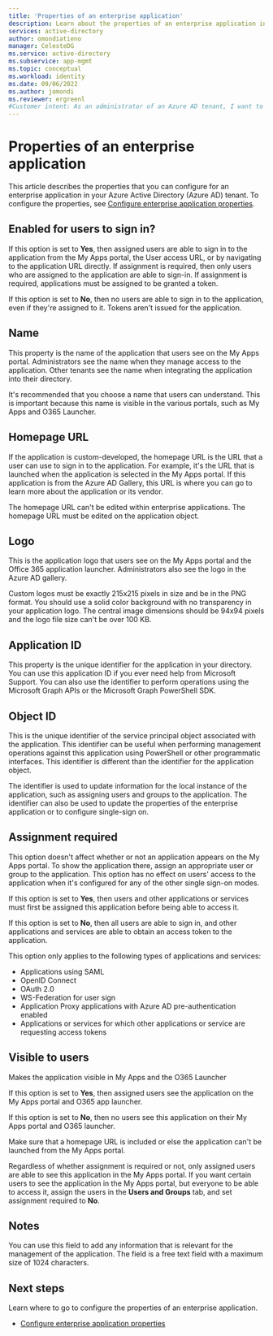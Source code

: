 ```yaml
---
title: 'Properties of an enterprise application'
description: Learn about the properties of an enterprise application in Azure Active Directory.
services: active-directory
author: omondiatieno
manager: CelesteDG
ms.service: active-directory
ms.subservice: app-mgmt
ms.topic: conceptual
ms.workload: identity
ms.date: 09/06/2022
ms.author: jomondi
ms.reviewer: ergreenl
#Customer intent: As an administrator of an Azure AD tenant, I want to learn more about the properties of an enterprise application that I can configure.
---
```


# Properties of an enterprise application

This article describes the properties that you can configure for an enterprise application in your Azure Active Directory (Azure AD) tenant. To configure the properties, see [Configure enterprise application properties](add-application-portal-configure.md).

## Enabled for users to sign in? 

If this option is set to **Yes**, then assigned users are able to sign in to the application from the My Apps portal, the User access URL, or by navigating to the application URL directly. If assignment is required, then only users who are assigned to the application are able to sign-in. If assignment is required, applications must be assigned to be granted a token.

If this option is set to **No**, then no users are able to sign in to the application, even if they're assigned to it. Tokens aren't issued for the application.  

## Name 

This property is the name of the application that users see on the My Apps portal. Administrators see the name when they manage access to the application. Other tenants see the name when integrating the application into their directory. 

It's recommended that you choose a name that users can understand. This is important because this name is visible in the various portals, such as My Apps and O365 Launcher. 

## Homepage URL 

If the application is custom-developed, the homepage URL is the URL that a user can use to sign in to the application. For example, it's the URL that is launched when the application is selected in the My Apps portal. If this application is from the Azure AD Gallery, this URL is where you can go to learn more about the application or its vendor. 

The homepage URL can't be edited within enterprise applications. The homepage URL must be edited on the application object. 

## Logo 

This is the application logo that users see on the My Apps portal and the Office 365 application launcher. Administrators also see the logo in the Azure AD gallery.

Custom logos must be exactly 215x215 pixels in size and be in the PNG format. You should use a solid color background with no transparency in your application logo. The central image dimensions should be 94x94 pixels and the logo file size can't be over 100 KB.

## Application ID 

This property is the unique identifier for the application in your directory. You can use this application ID if you ever need help from Microsoft Support. You can also use the identifier to perform operations using the Microsoft Graph APIs or the Microsoft Graph PowerShell SDK.

## Object ID 

This is the unique identifier of the service principal object associated with the application. This identifier can be useful when performing management operations against this application using PowerShell or other programmatic interfaces. This identifier is different than the identifier for the application object. 

The identifier is used to update information for the local instance of the application, such as assigning users and groups to the application. The identifier can also be used to update the properties of the enterprise application or to configure single-sign on. 

## Assignment required 

This option doesn't affect whether or not an application appears on the My Apps portal. To show the application there, assign an appropriate user or group to the application. This option has no effect on users' access to the application when it's configured for any of the other single sign-on modes. 

If this option is set to **Yes**, then users and other applications or services must first be assigned this application before being able to access it. 
 
If this option is set to **No**, then all users are able to sign in, and other applications and services are able to obtain an access token to the application. 
 
This option only applies to the following types of applications and services: 
- Applications using SAML
- OpenID Connect
- OAuth 2.0
- WS-Federation for user sign
- Application Proxy applications with Azure AD pre-authentication enabled
- Applications or services for which other applications or service are requesting access tokens 

## Visible to users 

Makes the application visible in My Apps and the O365 Launcher 

If this option is set to **Yes**, then assigned users see the application on the My Apps portal and O365 app launcher. 

If this option is set to **No**, then no users see this application on their My Apps portal and O365 launcher. 

Make sure that a homepage URL is included or else the application can't be launched from the My Apps portal.

Regardless of whether assignment is required or not, only assigned users are able to see this application in the My Apps portal. If you want certain users to see the application in the My Apps portal, but everyone to be able to access it, assign the users in the **Users and Groups** tab, and set assignment required to **No**. 

## Notes 

You can use this field to add any information that is relevant for the management of the application. The field is a free text field with a maximum size of 1024 characters. 

## Next steps

Learn where to go to configure the properties of an enterprise application.

- [Configure enterprise application properties](add-application-portal-configure.md)
